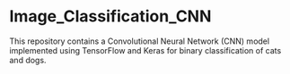 # Image_Classification_CNN
 This repository contains a Convolutional Neural Network (CNN) model implemented using TensorFlow and Keras for binary classification of cats and dogs.
